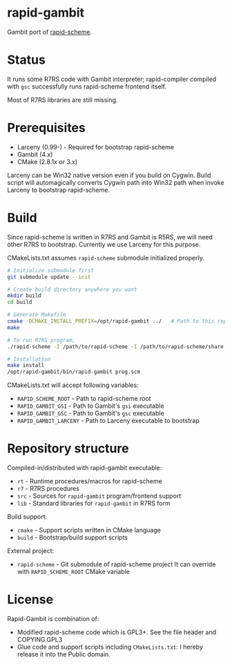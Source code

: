 # rapid-gambit

Gambit port of [rapid-scheme](https://www.rapid-scheme.org/).

# Status

It runs some R7RS code with Gambit interpreter; rapid-compiler compiled 
with `gsc` successfully runs rapid-scheme frontend itself.

Most of R7RS libraries are still missing.

# Prerequisites

- Larceny (0.99-) - Required for bootstrap rapid-scheme
- Gambit (4.x)
- CMake (2.8.1x or 3.x)

Larceny can be Win32 native version even if you build on Cygwin. 
Build script will automagically converts Cygwin path into Win32 path when 
invoke Larceny to bootstrap rapid-scheme. 

# Build

Since rapid-scheme is written in R7RS and Gambit is R5RS, we will need other 
R7RS to bootstrap. Currently we use Larceny for this purpose.

CMakeLists.txt assumes `rapid-scheme` submodule initialized properly.

```sh
# Initialize submodule first
git submodule update --init

# Create build directory anywhere you want
mkdir build
cd build

# Generate Makefile
cmake -DCMAKE_INSTALL_PREFIX=/opt/rapid-gambit ../   # Path to this repository
make

# To run R7RS program,
./rapid-scheme -I /path/to/rapid-scheme -I /path/to/rapid-scheme/share prog.scm

# Installation
make install
/opt/rapid-gambit/bin/rapid-gambit prog.scm
```

CMakeLists.txt will accept following variables:

- `RAPID_SCHEME_ROOT`    - Path to rapid-scheme root
- `RAPID_GAMBIT_GSI`     - Path to Gambit's `gsi` executable
- `RAPID_GAMBIT_GSC`     - Path to Gambit's `gsc` executable
- `RAPID_GAMBIT_LARCENY` - Path to Larceny executable to bootstrap

# Repository structure

Compiled-in/distributed with rapid-gambit executable:

- `rt`  - Runtime procedures/macros for rapid-scheme
- `r7`  - R7RS procedures
- `src` - Sources for `rapid-gambit` program/frontend support
- `lib` - Standard libraries for `rapid-gambit` in R7RS form

Build support:

- `cmake` - Support scripts written in CMake language
- `build` - Bootstrap/build support scripts

External project:

- `rapid-scheme` - Git submodule of rapid-scheme project
  It can override with `RAPID_SCHEME_ROOT` CMake variable

# License

Rapid-Gambit is combination of:

- Modified rapid-scheme code which is GPL3+. 
  See the file header and COPYING.GPL3
- Glue code and support scripts including `CMakeLists.txt`:
  I hereby release it into the Public domain.

